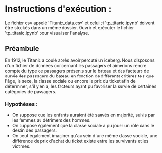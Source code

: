 # Instructions d'exécution :
Le fichier csv appelé 'Titanic_data.csv' et celui ci 'tp_titanic.ipynb' doivent être stockés dans un même dossier. Ouvrir et exécuter le fichier 'tp_titanic.ipynb' pour visualiser l'analyse.

## Préambule
En 1912, le Titanic a coulé après avoir percuté un iceberg.
Nous disposons d'un fichier de données concernant les passagers et aimerions rendre compte du type de passagers présents sur le bateau et des facteurs de survie des passagers du bateau en fonction de différents critères tels que l'âge, le sexe, la classe sociale ou encore le prix du ticket afin de déterminer, s'il y en a, les facteurs ayant pu favoriser la survie de certaines catégories de passagers.

### Hypothèses :
 - On suppose que les enfants auraient été sauvés en majorité, suivis par les femmes au détriment des hommes.
 - On suppose également que la classe sociale a pu jouer un rôle dans le destin des passagers.
 - On peut également imaginer qu'au sein d'une même classe sociale, une différence de prix d'achat du ticket existe entre les survivants et les victimes.
